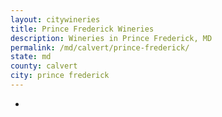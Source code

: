 ```yaml
---
layout: citywineries
title: Prince Frederick Wineries
description: Wineries in Prince Frederick, MD
permalink: /md/calvert/prince-frederick/
state: md
county: calvert
city: prince frederick
---
```

-
